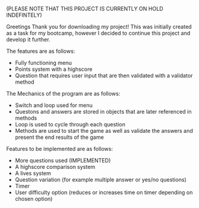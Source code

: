 (PLEASE NOTE THAT THIS PROJECT IS CURRENTLY ON HOLD INDEFINTELY)


Greetings
Thank you for downloading my project! This was initially created as a task for my bootcamp, however I decided to continue this project and develop it further.

The features are as follows:
- Fully functioning menu
- Points system with a highscore
- Question that requires user input that are then validated with a validator method

The Mechanics of the program are as follows:
- Switch and loop used for menu
- Questons and answers are stored in objects that are later referenced in methods
- Loop is used to cycle through each question
- Methods are used to start the game as well as validate the answers and present the end results of the game

Features to be implemented are as follows:
- More questions used (IMPLEMENTED)
- A highscore comparison system
- A lives system
- Question variation (for example multiple answer or yes/no questions)
- Timer
- User difficulty option (reduces or increases time on timer depending on chosen option)

